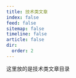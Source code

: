 ```yaml
---
title: 技术类文章
index: false
feed: false
sitemap: false
timeline: false
article: false
dir:
  order: 2
---
```


这里放的是技术类文章目录  

<div class="catalog-display-container">
  <Catalog base='/articles/tech/' />
</div>